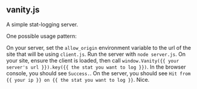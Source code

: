 vanity.js
---

A simple stat-logging server.

One possible usage pattern:

On your server, set the `allow_origin` environment variable to the url of the
site that will be using `client.js`. Run the server with `node server.js`. On
your site, ensure the client is loaded, then call `window.Vanity({{ your
server's url }}).key({{ the stat you want to log }})`. In the browser console,
you should see `Success.`. On the server, you should see `Hit from {{ your ip }}
on {{ the stat you want to log }}`. Nice.
